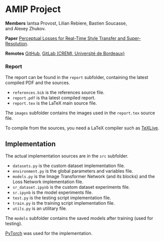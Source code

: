 # AMIP Project

**Members** Iantsa Provost, Lilian Rebiere, Bastien Soucasse, and Alexey Zhukov.

**Paper** [Perceptual Losses for Real-Time Style Transfer and Super-Resolution](https://arxiv.org/abs/1603.08155).

**Remotes** [GitHub](https://github.com/bastiensoucasse/amip-minimal), [GitLab (CREMI, Université de Bordeaux)](https://gitlab.emi.u-bordeaux.fr/bsoucasse/amip-project)

### Report

The report can be found in the `report` subfolder, containing the latest compiled PDF and the sources.

- `references.bib` is the references source file.
- `report.pdf` is tha latest compiled report.
- `report.tex` is the LaTeX main source file.

The `images` subfolder contains the images used in the `report.tex` source file.

To compile from the sources, you need a LaTeX compiler such as [TeXLive](https://www.tug.org/texlive).

## Implementation

The actual implementation sources are in the `src` subfolder.

- `datasets.py` is the custom dataset implementation file.
- `environment.py` is the global parameters and variables file.
- `models.py` is the Image Transformer Network (and its blocks) and the Loss Network implementation file.
- `sr_dataset.ipynb` is the custom dataset experiments file.
- `sr.ipynb` is the model experiments file.
- `test.py` is the testing script implementation file.
- `train.py` is the training script implementation file.
- `utils.py` is an utilitary file.

The `models` subfolder contains the saved models after training (used for testing).

[PyTorch](https://pytorch.org) was used for the implementation.
